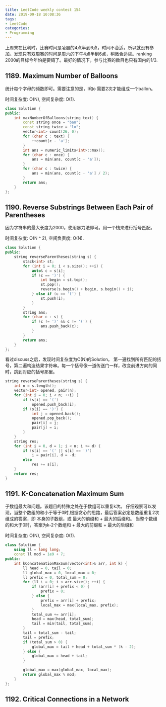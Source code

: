 ```yaml
---
title: LeetCode weekly contest 154
date: 2019-09-18 10:08:36
tags:
- LeetCode
categories:
- Programming
---
```


上周末在比利时，比赛时间是凌晨的4点半到6点，时间不合适，所以就没有参加。发现只有双周赛的时间是周六的下午4点半到6点，稍微合适些。ranking 2000的目标今年怕是要鸽了。最好的情况下，参与比赛的数目也只有国内的1/3.

## 1189. Maximum Number of Balloons

统计每个字母的频数即可。需要注意的是，l和o 需要2次才能组成一个ballon。

时间复杂度: O(N),
空间复杂度: O(1).

```cpp
class Solution {
public:
    int maxNumberOfBalloons(string text) {
        const string once = "ban";
        const string twice = "lo";
        vector<int> count(26, 0);
        for (char c : text) {
            ++count[c - 'a'];
        }
        int ans = numeric_limits<int>::max();
        for (char c : once) {
            ans = min(ans, count[c - 'a']);
        }
        for (char c : twice) {
            ans = min(ans, count[c - 'a'] / 2);
        }
        return ans;
    }
};
```

## 1190. Reverse Substrings Between Each Pair of Parentheses

因为字符串的最大长度为2000，使用暴力法即可。用一个栈来进行括号匹配。

时间复杂度: O(N ^ 2),
空间负责度: O(N).

```cpp
class Solution {
public:
    string reverseParentheses(string s) {
        stack<int> st;
        for (int i = 0; i < s.size(); ++i) {
            auto& c = s[i];
            if (c == ')') {
                int begin = st.top();
                st.pop();
                reverse(s.begin() + begin, s.begin() + i);
            } else if (c == '(') {
                st.push(i);
            }
        }
        string ans;
        for (char c : s) {
            if (c != ')' && c != '(') {
                ans.push_back(c);
            }
        }
        return ans;
    }
};
```

看过discuss之后，发现时间复杂度为O(N)的Solution。
第一遍找到所有匹配的括号，第二遍构造结果字符串。每一个括号像一道传送门一样，改变前进方向的同时，跳到对应的括号那里。

```cpp
string reverseParentheses(string s) {
    int n = s.length();
    vector<int> opened, pair(n);
    for (int i = 0; i < n; ++i) {
        if (s[i] == '(')
            opened.push_back(i);
        if (s[i] == ')') {
            int j = opened.back();
            opened.pop_back();
            pair[i] = j;
            pair[j] = i;
        }
    }
    string res;
    for (int i = 0, d = 1; i < n; i += d) {
        if (s[i] == '(' || s[i] == ')')
            i = pair[i], d = -d;
        else
            res += s[i];
    }
    return res;
}
```

## 1191. K-Concatenation Maximum Sum

子数组最大和问题。该题目的特殊之处在于数组可以重复k次。
仔细观察可以发现，当整个数组的和小于等于0时,根据贪心的思路，最后答案必定是数组重复2次组成的答案，即 本身的子数组，或 最大的前缀和 + 最大的后缀和。
当整个数组的和大于0时，答案为k-2个数组和 + 最大的前缀和 + 最大的后缀和

时间复杂度: O(N),
空间复杂度: O(1).

```cpp
class Solution {
    using ll = long long;
    const ll mod = 1e9 + 7;
public:
    int kConcatenationMaxSum(vector<int>& arr, int k) {
        ll head = 0, tail = 0;
        ll global_max = 0, local_max = 0;
        ll prefix = 0, total_sum = 0;
        for (ll i = 0; i < arr.size(); ++i) {
            if (arr[i] + prefix < 0) {
                prefix = 0;
            } else {
                prefix = arr[i] + prefix;
                local_max = max(local_max, prefix);
            }
            total_sum += arr[i];
            head = max(head, total_sum);
            tail = min(tail, total_sum);
        }
        tail = total_sum - tail;
        tail = prefix;
        if (total_sum > 0) {
            global_max = tail + head + total_sum * (k - 2);
        } else {
            global_max = head + tail;
        }
        
        global_max = max(global_max, local_max);
        return global_max % mod;
    }
};
```

## 1192. Critical Connections in a Network



